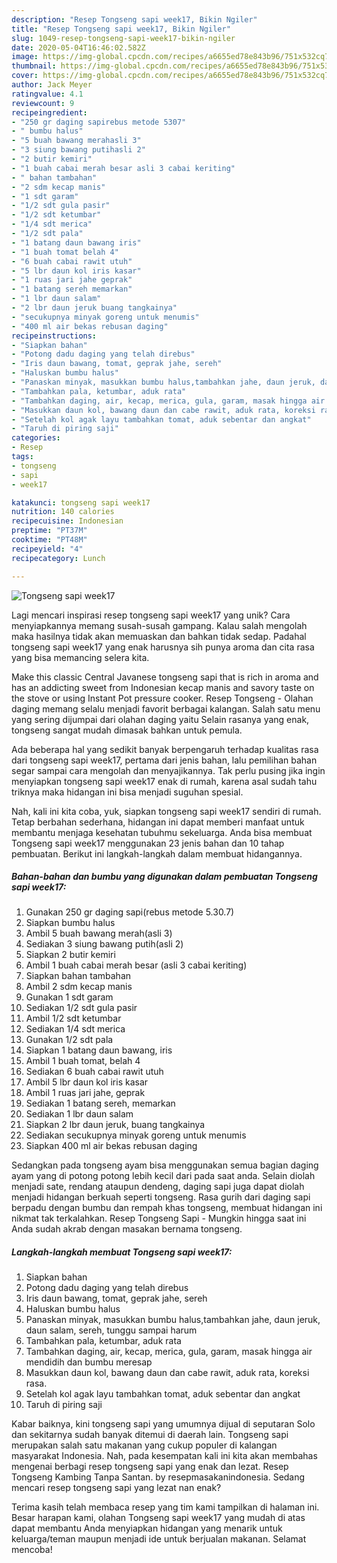 ```yaml
---
description: "Resep Tongseng sapi week17, Bikin Ngiler"
title: "Resep Tongseng sapi week17, Bikin Ngiler"
slug: 1049-resep-tongseng-sapi-week17-bikin-ngiler
date: 2020-05-04T16:46:02.582Z
image: https://img-global.cpcdn.com/recipes/a6655ed78e843b96/751x532cq70/tongseng-sapi-week17-foto-resep-utama.jpg
thumbnail: https://img-global.cpcdn.com/recipes/a6655ed78e843b96/751x532cq70/tongseng-sapi-week17-foto-resep-utama.jpg
cover: https://img-global.cpcdn.com/recipes/a6655ed78e843b96/751x532cq70/tongseng-sapi-week17-foto-resep-utama.jpg
author: Jack Meyer
ratingvalue: 4.1
reviewcount: 9
recipeingredient:
- "250 gr daging sapirebus metode 5307"
- " bumbu halus"
- "5 buah bawang merahasli 3"
- "3 siung bawang putihasli 2"
- "2 butir kemiri"
- "1 buah cabai merah besar asli 3 cabai keriting"
- " bahan tambahan"
- "2 sdm kecap manis"
- "1 sdt garam"
- "1/2 sdt gula pasir"
- "1/2 sdt ketumbar"
- "1/4 sdt merica"
- "1/2 sdt pala"
- "1 batang daun bawang iris"
- "1 buah tomat belah 4"
- "6 buah cabai rawit utuh"
- "5 lbr daun kol iris kasar"
- "1 ruas jari jahe geprak"
- "1 batang sereh memarkan"
- "1 lbr daun salam"
- "2 lbr daun jeruk buang tangkainya"
- "secukupnya minyak goreng untuk menumis"
- "400 ml air bekas rebusan daging"
recipeinstructions:
- "Siapkan bahan"
- "Potong dadu daging yang telah direbus"
- "Iris daun bawang, tomat, geprak jahe, sereh"
- "Haluskan bumbu halus"
- "Panaskan minyak, masukkan bumbu halus,tambahkan jahe, daun jeruk, daun salam, sereh, tunggu sampai harum"
- "Tambahkan pala, ketumbar, aduk rata"
- "Tambahkan daging, air, kecap, merica, gula, garam, masak hingga air mendidih dan bumbu meresap"
- "Masukkan daun kol, bawang daun dan cabe rawit, aduk rata, koreksi rasa."
- "Setelah kol agak layu tambahkan tomat, aduk sebentar dan angkat"
- "Taruh di piring saji"
categories:
- Resep
tags:
- tongseng
- sapi
- week17

katakunci: tongseng sapi week17 
nutrition: 140 calories
recipecuisine: Indonesian
preptime: "PT37M"
cooktime: "PT48M"
recipeyield: "4"
recipecategory: Lunch

---
```



![Tongseng sapi week17](https://img-global.cpcdn.com/recipes/a6655ed78e843b96/751x532cq70/tongseng-sapi-week17-foto-resep-utama.jpg)

Lagi mencari inspirasi resep tongseng sapi week17 yang unik? Cara menyiapkannya memang susah-susah gampang. Kalau salah mengolah maka hasilnya tidak akan memuaskan dan bahkan tidak sedap. Padahal tongseng sapi week17 yang enak harusnya sih punya aroma dan cita rasa yang bisa memancing selera kita.

Make this classic Central Javanese tongseng sapi that is rich in aroma and has an addicting sweet from Indonesian kecap manis and savory taste on the stove or using Instant Pot pressure cooker. Resep Tongseng - Olahan daging memang selalu menjadi favorit berbagai kalangan. Salah satu menu yang sering dijumpai dari olahan daging yaitu Selain rasanya yang enak, tongseng sangat mudah dimasak bahkan untuk pemula.

Ada beberapa hal yang sedikit banyak berpengaruh terhadap kualitas rasa dari tongseng sapi week17, pertama dari jenis bahan, lalu pemilihan bahan segar sampai cara mengolah dan menyajikannya. Tak perlu pusing jika ingin menyiapkan tongseng sapi week17 enak di rumah, karena asal sudah tahu triknya maka hidangan ini bisa menjadi suguhan spesial.


Nah, kali ini kita coba, yuk, siapkan tongseng sapi week17 sendiri di rumah. Tetap berbahan sederhana, hidangan ini dapat memberi manfaat untuk membantu menjaga kesehatan tubuhmu sekeluarga. Anda bisa membuat Tongseng sapi week17 menggunakan 23 jenis bahan dan 10 tahap pembuatan. Berikut ini langkah-langkah dalam membuat hidangannya.

<!--inarticleads1-->

##### Bahan-bahan dan bumbu yang digunakan dalam pembuatan Tongseng sapi week17:

1. Gunakan 250 gr daging sapi(rebus metode 5.30.7)
1. Siapkan  bumbu halus
1. Ambil 5 buah bawang merah(asli 3)
1. Sediakan 3 siung bawang putih(asli 2)
1. Siapkan 2 butir kemiri
1. Ambil 1 buah cabai merah besar (asli 3 cabai keriting)
1. Siapkan  bahan tambahan
1. Ambil 2 sdm kecap manis
1. Gunakan 1 sdt garam
1. Sediakan 1/2 sdt gula pasir
1. Ambil 1/2 sdt ketumbar
1. Sediakan 1/4 sdt merica
1. Gunakan 1/2 sdt pala
1. Siapkan 1 batang daun bawang, iris
1. Ambil 1 buah tomat, belah 4
1. Sediakan 6 buah cabai rawit utuh
1. Ambil 5 lbr daun kol iris kasar
1. Ambil 1 ruas jari jahe, geprak
1. Sediakan 1 batang sereh, memarkan
1. Sediakan 1 lbr daun salam
1. Siapkan 2 lbr daun jeruk, buang tangkainya
1. Sediakan secukupnya minyak goreng untuk menumis
1. Siapkan 400 ml air bekas rebusan daging


Sedangkan pada tongseng ayam bisa menggunakan semua bagian daging ayam yang di potong potong lebih kecil dari pada saat anda. Selain diolah menjadi sate, rendang ataupun dendeng, daging sapi juga dapat diolah menjadi hidangan berkuah seperti tongseng. Rasa gurih dari daging sapi berpadu dengan bumbu dan rempah khas tongseng, membuat hidangan ini nikmat tak terkalahkan. Resep Tongseng Sapi - Mungkin hingga saat ini Anda sudah akrab dengan masakan bernama tongseng. 

<!--inarticleads2-->

##### Langkah-langkah membuat Tongseng sapi week17:

1. Siapkan bahan
1. Potong dadu daging yang telah direbus
1. Iris daun bawang, tomat, geprak jahe, sereh
1. Haluskan bumbu halus
1. Panaskan minyak, masukkan bumbu halus,tambahkan jahe, daun jeruk, daun salam, sereh, tunggu sampai harum
1. Tambahkan pala, ketumbar, aduk rata
1. Tambahkan daging, air, kecap, merica, gula, garam, masak hingga air mendidih dan bumbu meresap
1. Masukkan daun kol, bawang daun dan cabe rawit, aduk rata, koreksi rasa.
1. Setelah kol agak layu tambahkan tomat, aduk sebentar dan angkat
1. Taruh di piring saji


Kabar baiknya, kini tongseng sapi yang umumnya dijual di seputaran Solo dan sekitarnya sudah banyak ditemui di daerah lain. Tongseng sapi merupakan salah satu makanan yang cukup populer di kalangan masyarakat Indonesia. Nah, pada kesempatan kali ini kita akan membahas mengenai berbagi resep tongseng sapi yang enak dan lezat. Resep Tongseng Kambing Tanpa Santan. by resepmasakanindonesia. Sedang mencari resep tongseng sapi yang lezat nan enak? 

Terima kasih telah membaca resep yang tim kami tampilkan di halaman ini. Besar harapan kami, olahan Tongseng sapi week17 yang mudah di atas dapat membantu Anda menyiapkan hidangan yang menarik untuk keluarga/teman maupun menjadi ide untuk berjualan makanan. Selamat mencoba!
